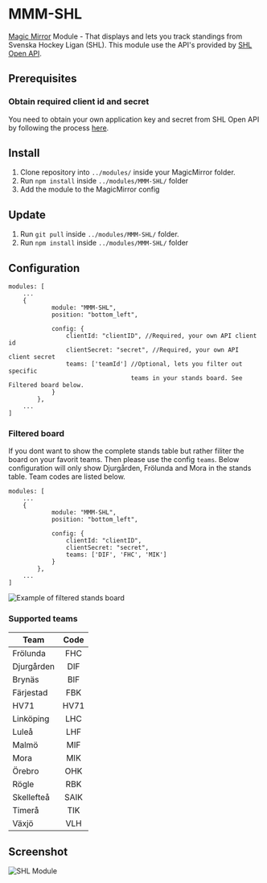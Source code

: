 # MMM-SHL
[Magic Mirror](https://magicmirror.builders/) Module - That displays and lets you track standings from Svenska Hockey Ligan (SHL). This module use the API's provided by [SHL Open API](http://doc.openapi.shl.se/).

## Prerequisites
### Obtain required client id and secret
You need to obtain your own application key and secret from SHL Open API by following the process [here](http://doc.openapi.shl.se/).

## Install
1. Clone repository into ``../modules/`` inside your MagicMirror folder.
2. Run ``npm install`` inside ``../modules/MMM-SHL/`` folder
3. Add the module to the MagicMirror config

## Update
1. Run ``git pull`` inside ``../modules/MMM-SHL/`` folder.
2. Run ``npm install`` inside ``../modules/MMM-SHL/`` folder

## Configuration
```
modules: [
    ...
    {
            module: "MMM-SHL",
            position: "bottom_left",

            config: {
                clientId: "clientID", //Required, your own API client id
                clientSecret: "secret", //Required, your own API client secret
                teams: ['teamId'] //Optional, lets you filter out specific 
                                  teams in your stands board. See Filtered board below.
            }
        },
    ...
]
```
### Filtered board
If you dont want to show the complete stands table but rather filiter the board on your favorit teams. Then please use the config ```teams```. Below configuration will only show Djurgården, Frölunda and Mora in the stands table. Team codes are listed below. 

```
modules: [
    ...
    {
            module: "MMM-SHL",
            position: "bottom_left",

            config: {
                clientId: "clientID", 
                clientSecret: "secret", 
                teams: ['DIF', 'FHC', 'MIK'] 
            }
        },
    ...
]
```

![Example of filtered stands board](https://github.com/bureus/MMM-SHL/blob/master/docs/teamsFilter.PNG)

### Supported teams
| Team        | Code           
| ------------- |:-------------:| 
| Frölunda      | FHC | 
| Djurgården      | DIF      |
| Brynäs | BIF      |
| Färjestad | FBK      |
| HV71 | HV71      |
| Linköping | LHC      |
| Luleå | LHF      |
| Malmö | MIF      |
| Mora | MIK      |
| Örebro | OHK      |
| Rögle | RBK      |
| Skellefteå | SAIK      |
| Timerå | TIK      |
| Växjö | VLH      |


## Screenshot

![SHL Module](https://github.com/bureus/MMM-SHL/blob/master/docs/screenshot.PNG)

